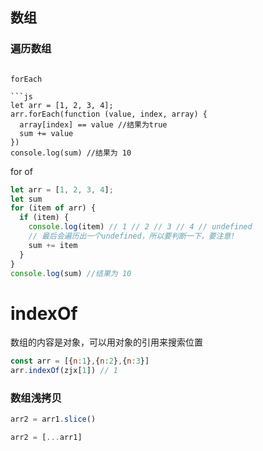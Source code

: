 ## 数组

### 遍历数组

```

forEach

```js
let arr = [1, 2, 3, 4];
arr.forEach(function (value, index, array) {
  array[index] == value //结果为true
  sum += value
})
console.log(sum) //结果为 10
```

for of

```js
let arr = [1, 2, 3, 4];
let sum
for (item of arr) {
  if (item) {
    console.log(item) // 1 // 2 // 3 // 4 // undefined 
    // 最后会遍历出一个undefined，所以要判断一下，要注意!
    sum += item
  }
}
console.log(sum) //结果为 10

```

# indexOf

数组的内容是对象，可以用对象的引用来搜索位置
```js
const arr = [{n:1},{n:2},{n:3}]
arr.indexOf(zjx[1]) // 1
```

### 数组浅拷贝

```js
arr2 = arr1.slice()
```

```js
arr2 = [...arr1]
```